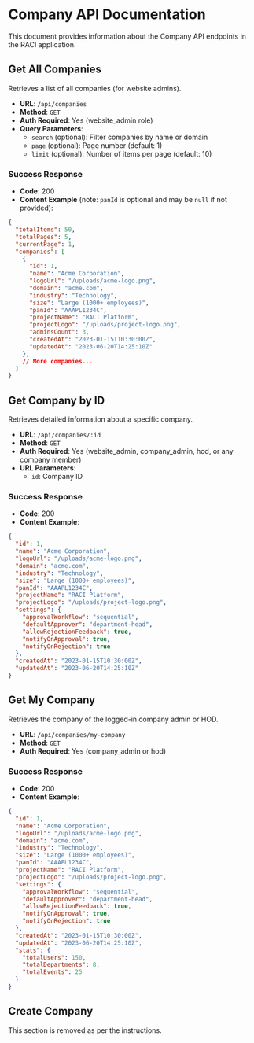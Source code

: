 # Company API Documentation

This document provides information about the Company API endpoints in the RACI application.

## Get All Companies

Retrieves a list of all companies (for website admins).

- **URL**: `/api/companies`
- **Method**: `GET`
- **Auth Required**: Yes (website_admin role)
- **Query Parameters**:
  - `search` (optional): Filter companies by name or domain
  - `page` (optional): Page number (default: 1)
  - `limit` (optional): Number of items per page (default: 10)

### Success Response

- **Code**: 200
- **Content Example** (note: `panId` is optional and may be `null` if not provided):

```json
{
  "totalItems": 50,
  "totalPages": 5,
  "currentPage": 1,
  "companies": [
    {
      "id": 1,
      "name": "Acme Corporation",
      "logoUrl": "/uploads/acme-logo.png",
      "domain": "acme.com",
      "industry": "Technology",
      "size": "Large (1000+ employees)",
      "panId": "AAAPL1234C",
      "projectName": "RACI Platform",
      "projectLogo": "/uploads/project-logo.png",
      "adminsCount": 3,
      "createdAt": "2023-01-15T10:30:00Z",
      "updatedAt": "2023-06-20T14:25:10Z"
    },
    // More companies...
  ]
}
```

## Get Company by ID

Retrieves detailed information about a specific company.

- **URL**: `/api/companies/:id`
- **Method**: `GET`
- **Auth Required**: Yes (website_admin, company_admin, hod, or any company member)
- **URL Parameters**:
  - `id`: Company ID

### Success Response

- **Code**: 200
- **Content Example**:

```json
{
  "id": 1,
  "name": "Acme Corporation",
  "logoUrl": "/uploads/acme-logo.png",
  "domain": "acme.com",
  "industry": "Technology",
  "size": "Large (1000+ employees)",
  "panId": "AAAPL1234C",
  "projectName": "RACI Platform",
  "projectLogo": "/uploads/project-logo.png",
  "settings": {
    "approvalWorkflow": "sequential",
    "defaultApprover": "department-head",
    "allowRejectionFeedback": true,
    "notifyOnApproval": true,
    "notifyOnRejection": true
  },
  "createdAt": "2023-01-15T10:30:00Z",
  "updatedAt": "2023-06-20T14:25:10Z"
}
```

## Get My Company

Retrieves the company of the logged-in company admin or HOD.

- **URL**: `/api/companies/my-company`
- **Method**: `GET`
- **Auth Required**: Yes (company_admin or hod)

### Success Response

- **Code**: 200
- **Content Example**:

```json
{
  "id": 1,
  "name": "Acme Corporation",
  "logoUrl": "/uploads/acme-logo.png",
  "domain": "acme.com",
  "industry": "Technology",
  "size": "Large (1000+ employees)",
  "panId": "AAAPL1234C",
  "projectName": "RACI Platform",
  "projectLogo": "/uploads/project-logo.png",
  "settings": {
    "approvalWorkflow": "sequential",
    "defaultApprover": "department-head",
    "allowRejectionFeedback": true,
    "notifyOnApproval": true,
    "notifyOnRejection": true
  },
  "createdAt": "2023-01-15T10:30:00Z",
  "updatedAt": "2023-06-20T14:25:10Z",
  "stats": {
    "totalUsers": 150,
    "totalDepartments": 8,
    "totalEvents": 25
  }
}
```

## Create Company

This section is removed as per the instructions.
